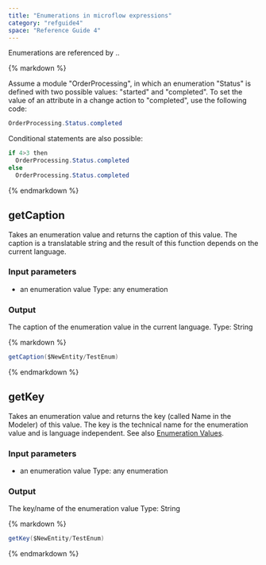```yaml
---
title: "Enumerations in microflow expressions"
category: "refguide4"
space: "Reference Guide 4"
---
```

Enumerations are referenced by <modulename>.<enumerationname>.<enumerationvalue>

<div class="alert alert-info">{% markdown %}

Assume a module "OrderProcessing", in which an enumeration "Status" is defined with two possible values: "started" and "completed". To set the value of an attribute in a change action to "completed", use the following code:

```java
OrderProcessing.Status.completed

```

Conditional statements are also possible:

```java
if 4>3 then 
  OrderProcessing.Status.completed
else
  OrderProcessing.Status.completed

```

{% endmarkdown %}</div>

## getCaption

Takes an enumeration value and returns the caption of this value. The caption is a translatable string and the result of this function depends on the current language.

### Input parameters

*   an enumeration value
    Type: any enumeration

### Output

The caption of the enumeration value in the current language.
Type: String

<div class="alert alert-info">{% markdown %}

```java
getCaption($NewEntity/TestEnum)

```

{% endmarkdown %}</div>

## getKey

Takes an enumeration value and returns the key (called Name in the Modeler) of this value. The key is the technical name for the enumeration value and is language independent. See also [Enumeration Values](Enumeration+Values).

### Input parameters

*   an enumeration value
    Type: any enumeration

### Output

The key/name of the enumeration value
Type: String

<div class="alert alert-info">{% markdown %}

```java
getKey($NewEntity/TestEnum)

```

{% endmarkdown %}</div>